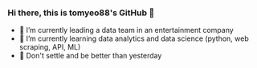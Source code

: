 ### Hi there, this is tomyeo88's GitHub 👋

- 🔭 I’m currently leading a data team in an entertainment company
- 🌱 I’m currently learning data analytics and data science (python, web scraping, API, ML)
- 👯 Don't settle and be better than yesterday


<!--
**tomyeo88/tomyeo88** is a ✨ _special_ ✨ repository because its `README.md` (this file) appears on your GitHub profile.

Here are some ideas to get you started:

- 🔭 I’m currently working on ...
- 🌱 I’m currently learning ...
- 👯 I’m looking to collaborate on ...
- 🤔 I’m looking for help with ...
- 💬 Ask me about ...
- 📫 How to reach me: ...
- 😄 Pronouns: ...
- ⚡ Fun fact: ...
-->
